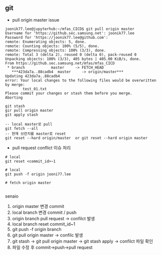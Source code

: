 ## git 



- pull origin master issue

```
joonik77.lee@jupyterhub:~/mfas_CICD$ git pull origin master
Username for 'https://github.sec.samsung.net': joonik77.lee
Password for 'https://joonik77.lee@github.com': 
remote: Enumerating objects: 5, done.
remote: Counting objects: 100% (5/5), done.
remote: Compressing objects: 100% (3/3), done.
remote: Total 3 (delta 2), reused 0 (delta 0), pack-reused 0
Unpacking objects: 100% (3/3), 405 bytes | 405.00 KiB/s, done.
From https://github.sec.samsung.net/mfas/mfas_CICD
 * branch            master     -> FETCH_HEAD
   ***423da7a..88cadb4  master     -> origin/master***
Updating 423da7a..88cadb4
error: Your local changes to the following files would be overwritten by merge:
        test_01.txt
Please commit your changes or stash them before you merge.
Aborting
```

```
git stash
gir pull origin master
git apply stash

-- local master로 pull 
git fetch --all
-- 현재 브런치를 master로 reset
git reset --hard origin/master  or git reset --hard origin master

```




- pull request conflict 이슈 처리 

```
# local 
git reset <commit_id>~1

# local
git push -f origin jooni77.lee

# fetch origin master


```


senaio

1. origin master 변경 commit
2. local branch 변경 commit / push
3. origin branch pull request -> confilct 발생
4. local branch reset commit_id~1
5. git push -f origin branch
6. git pull origin master -> confilc 발생
7. git stash -> git pull origin master -> git stash apply -> confilct 파일 확인
8. 파일 수정 후 commit->push->pull request

